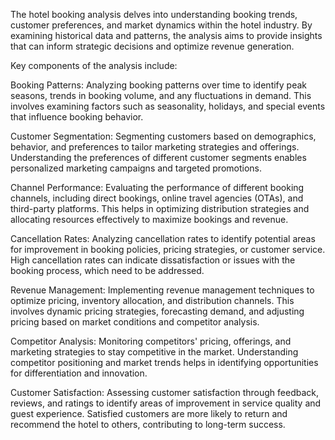 The hotel booking analysis delves into understanding booking trends, customer preferences, and market dynamics within the hotel industry. By examining historical data and patterns, the analysis aims to provide insights that can inform strategic decisions and optimize revenue generation.

Key components of the analysis include:

Booking Patterns: Analyzing booking patterns over time to identify peak seasons, trends in booking volume, and any fluctuations in demand. This involves examining factors such as seasonality, holidays, and special events that influence booking behavior.

Customer Segmentation: Segmenting customers based on demographics, behavior, and preferences to tailor marketing strategies and offerings. Understanding the preferences of different customer segments enables personalized marketing campaigns and targeted promotions.

Channel Performance: Evaluating the performance of different booking channels, including direct bookings, online travel agencies (OTAs), and third-party platforms. This helps in optimizing distribution strategies and allocating resources effectively to maximize bookings and revenue.

Cancellation Rates: Analyzing cancellation rates to identify potential areas for improvement in booking policies, pricing strategies, or customer service. High cancellation rates can indicate dissatisfaction or issues with the booking process, which need to be addressed.

Revenue Management: Implementing revenue management techniques to optimize pricing, inventory allocation, and distribution channels. This involves dynamic pricing strategies, forecasting demand, and adjusting pricing based on market conditions and competitor analysis.

Competitor Analysis: Monitoring competitors' pricing, offerings, and marketing strategies to stay competitive in the market. Understanding competitor positioning and market trends helps in identifying opportunities for differentiation and innovation.

Customer Satisfaction: Assessing customer satisfaction through feedback, reviews, and ratings to identify areas of improvement in service quality and guest experience. Satisfied customers are more likely to return and recommend the hotel to others, contributing to long-term success.
